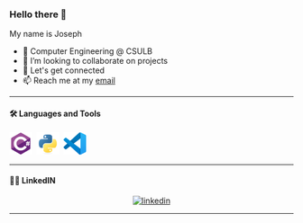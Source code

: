 ### Hello there 👋

<!--
**JosephGuzman/JosephGuzman** is a ✨ _special_ ✨ repository because its `README.md` (this file) appears on your GitHub profile.

Here are some ideas to get you started:

- 🔭 I’m currently working on ...
- 🌱 I’m currently learning ...
- 👯 I’m looking to collaborate on ...
- 🤔 I’m looking for help with ...
- 💬 Ask me about ...
- 📫 How to reach me: ...
- 😄 Pronouns: ...
- ⚡ Fun fact: ...
-->

My name is Joseph

* 🏫 Computer Engineering @ CSULB
* 👥 I’m looking to collaborate on projects
* 💬 Let's get connected
* 📫 Reach me at my [email](mailto:JosephGuzman1019@gmail.com) 

---

#### 🛠 Languages and Tools

<div>
  <img src="https://github.com/devicons/devicon/blob/master/icons/csharp/csharp-original.svg" title="CSharp" alt="CSharp" width="40" height="40"/>&nbsp;
  <img src="https://github.com/devicons/devicon/blob/master/icons/python/python-original.svg" title="Python" alt="Python" width="40" height="40"/>&nbsp;
  <img src="https://github.com/devicons/devicon/blob/master/icons/vscode/vscode-original.svg" title="VSCode" alt="VSCode" width="40" height="40"/>&nbsp;
</div>

---

#### 🙋‍♂️ LinkedIN

<div id="badges" align="center">

  [![linkedin](https://img.shields.io/badge/LinkedIn-blue?style=for-the-badge&logo=linkedin&logoColor=white)](https://www.linkedin.com/in/josephguzmani)
</div>

---
